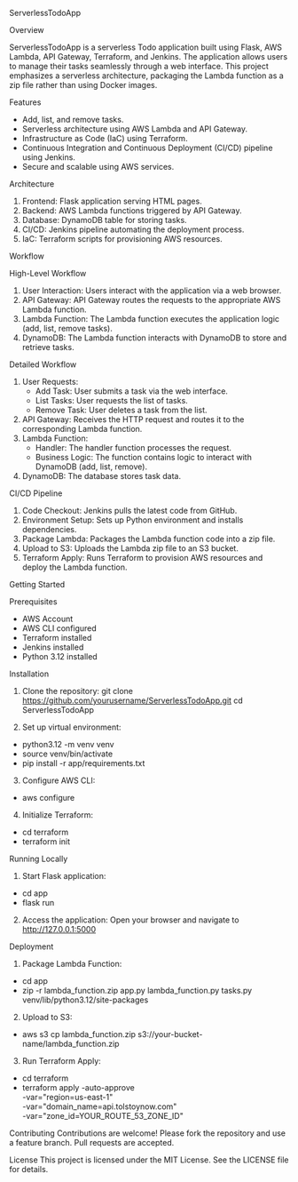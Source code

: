 ServerlessTodoApp

Overview

ServerlessTodoApp is a serverless Todo application built using Flask, AWS Lambda, API Gateway, Terraform, and Jenkins. The application allows users to manage their tasks seamlessly through a web interface. This project emphasizes a serverless architecture, packaging the Lambda function as a zip file rather than using Docker images.

Features

* Add, list, and remove tasks.
* Serverless architecture using AWS Lambda and API Gateway.
* Infrastructure as Code (IaC) using Terraform.
* Continuous Integration and Continuous Deployment (CI/CD) pipeline using Jenkins.
* Secure and scalable using AWS services.

Architecture

1. Frontend: Flask application serving HTML pages.
2. Backend: AWS Lambda functions triggered by API Gateway.
3. Database: DynamoDB table for storing tasks.
4. CI/CD: Jenkins pipeline automating the deployment process.
5. IaC: Terraform scripts for provisioning AWS resources.

Workflow

High-Level Workflow

1. User Interaction: Users interact with the application via a web browser.
2. API Gateway: API Gateway routes the requests to the appropriate AWS Lambda function.
3. Lambda Function: The Lambda function executes the application logic (add, list, remove tasks).
4. DynamoDB: The Lambda function interacts with DynamoDB to store and retrieve tasks.

Detailed Workflow

1. User Requests:
    * Add Task: User submits a task via the web interface.
    * List Tasks: User requests the list of tasks.
    * Remove Task: User deletes a task from the list.
2. API Gateway: Receives the HTTP request and routes it to the corresponding Lambda function.
3. Lambda Function:
    * Handler: The handler function processes the request.
    * Business Logic: The function contains logic to interact with DynamoDB (add, list, remove).
4. DynamoDB: The database stores task data.

CI/CD Pipeline

1. Code Checkout: Jenkins pulls the latest code from GitHub.
2. Environment Setup: Sets up Python environment and installs dependencies.
3. Package Lambda: Packages the Lambda function code into a zip file.
4. Upload to S3: Uploads the Lambda zip file to an S3 bucket.
5. Terraform Apply: Runs Terraform to provision AWS resources and deploy the Lambda function.

Getting Started

Prerequisites

* AWS Account
* AWS CLI configured
* Terraform installed
* Jenkins installed
* Python 3.12 installed

Installation

1. Clone the repository:
git clone https://github.com/yourusername/ServerlessTodoApp.git
cd ServerlessTodoApp

2. Set up virtual environment:
* python3.12 -m venv venv
* source venv/bin/activate
* pip install -r app/requirements.txt

3. Configure AWS CLI:
* aws configure

4. Initialize Terraform:
* cd terraform
* terraform init

Running Locally

1. Start Flask application:
* cd app
* flask run

2. Access the application:
Open your browser and navigate to http://127.0.0.1:5000


Deployment

1. Package Lambda Function:
* cd app
* zip -r lambda_function.zip app.py lambda_function.py tasks.py venv/lib/python3.12/site-packages

2. Upload to S3:
* aws s3 cp lambda_function.zip s3://your-bucket-name/lambda_function.zip

3. Run Terraform Apply:
* cd terraform
* terraform apply -auto-approve \
-var="region=us-east-1" \
-var="domain_name=api.tolstoynow.com" \
-var="zone_id=YOUR_ROUTE_53_ZONE_ID"

Contributing
Contributions are welcome! Please fork the repository and use a feature branch. Pull requests are accepted.

License
This project is licensed under the MIT License. See the LICENSE file for details.

